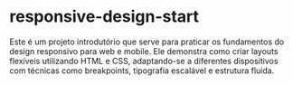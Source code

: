 # responsive-design-start
Este é um projeto introdutório que serve para praticar os fundamentos do design responsivo para web e mobile. Ele demonstra como criar layouts flexíveis utilizando HTML e CSS, adaptando-se a diferentes dispositivos com técnicas como breakpoints, tipografia escalável e estrutura fluida.

